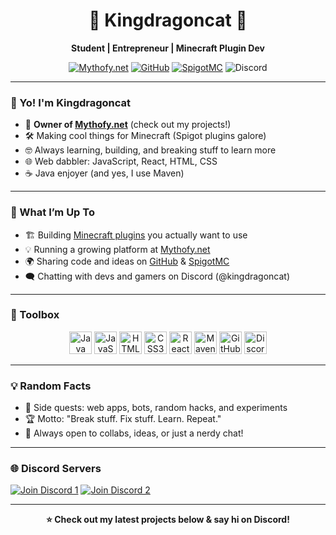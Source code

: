<!-- Profile README for Kingdragoncat -->

<h1 align="center">
  🐉 Kingdragoncat 🐾
</h1>
<p align="center">
  <b>Student | Entrepreneur | Minecraft Plugin Dev</b>
</p>
<p align="center">
    <a href="https://mythofy.net"><img src="https://img.shields.io/badge/Mythofy.net-Website-blueviolet?style=for-the-badge&logo=firefox-browser" alt="Mythofy.net"></a>
    <a href="https://github.com/kingdragoncat"><img src="https://img.shields.io/badge/GitHub-Kingdragoncat-181717?style=for-the-badge&logo=github" alt="GitHub"></a>
    <a href="https://www.spigotmc.org/members/kingdragoncat.1992912/"><img src="https://img.shields.io/badge/SpigotMC-Kingdragoncat-orange?style=for-the-badge&logo=minecraft" alt="SpigotMC"></a>
    <img src="https://img.shields.io/badge/Discord-kingdragoncat-5865F2?style=for-the-badge&logo=discord" alt="Discord">
</p>

---

### 👋 Yo! I'm Kingdragoncat

- 🐾 **Owner of [Mythofy.net](https://mythofy.net)** (check out my projects!)
- 🛠️ Making cool things for Minecraft (Spigot plugins galore)
- 🤓 Always learning, building, and breaking stuff to learn more
- 🌐 Web dabbler: JavaScript, React, HTML, CSS
- ☕ Java enjoyer (and yes, I use Maven)

---

### 🚀 What I’m Up To

- 🏗️ Building [Minecraft plugins](https://github.com/Kingdragoncat?tab=repositories&q=&type=&language=java) you actually want to use
- 💡 Running a growing platform at [Mythofy.net](https://mythofy.net)
- 🌍 Sharing code and ideas on [GitHub](https://github.com/kingdragoncat) & [SpigotMC](https://www.spigotmc.org/members/kingdragoncat.1992912/)
- 🗨️ Chatting with devs and gamers on Discord (@kingdragoncat)

---

### 🧰 Toolbox

<p align="center">
  <img src="https://cdn.jsdelivr.net/gh/devicons/devicon/icons/java/java-original.svg" width="36" alt="Java"/>
  <img src="https://cdn.jsdelivr.net/gh/devicons/devicon/icons/javascript/javascript-original.svg" width="36" alt="JavaScript"/>
  <img src="https://cdn.jsdelivr.net/gh/devicons/devicon/icons/html5/html5-original.svg" width="36" alt="HTML5"/>
  <img src="https://cdn.jsdelivr.net/gh/devicons/devicon/icons/css3/css3-original.svg" width="36" alt="CSS3"/>
  <img src="https://cdn.jsdelivr.net/gh/devicons/devicon/icons/react/react-original.svg" width="36" alt="React"/>
  <img src="https://cdn.jsdelivr.net/gh/devicons/devicon/icons/maven/maven-original.svg" width="36" alt="Maven"/>
  <img src="https://cdn.jsdelivr.net/gh/devicons/devicon/icons/github/github-original.svg" width="36" alt="GitHub"/>
  <img src="https://cdn.jsdelivr.net/gh/devicons/devicon/icons/discordjs/discordjs-original.svg" width="36" alt="Discord"/>
</p>

---

### 💡 Random Facts

- 🦄 Side quests: web apps, bots, random hacks, and experiments
- 🏆 Motto: "Break stuff. Fix stuff. Learn. Repeat."
- 🧩 Always open to collabs, ideas, or just a nerdy chat!

---

### 🌐 Discord Servers

[![Join Discord 1](https://img.shields.io/badge/Join%20Discord%201-5865F2?logo=discord&logoColor=white&style=for-the-badge)](https://discord.gg/N2vNqmAy)
[![Join Discord 2](https://img.shields.io/badge/Join%20Discord%202-5865F2?logo=discord&logoColor=white&style=for-the-badge)](https://discord.gg/Qba6Rjtm)

---

<p align="center">
  <b>⭐ Check out my latest projects below & say hi on Discord!</b>
</p>
